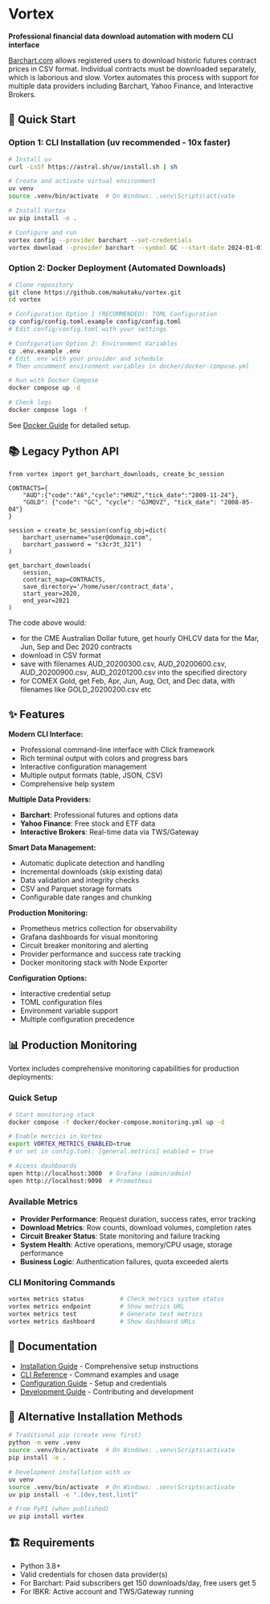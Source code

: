 # Vortex

**Professional financial data download automation with modern CLI interface**

[Barchart.com](https://www.barchart.com) allows registered users to download historic futures contract prices in CSV format. Individual contracts must be downloaded separately, which is laborious and slow. Vortex automates this process with support for multiple data providers including Barchart, Yahoo Finance, and Interactive Brokers.

## 🚀 Quick Start

### Option 1: CLI Installation (uv recommended - 10x faster)

```bash
# Install uv
curl -LsSf https://astral.sh/uv/install.sh | sh

# Create and activate virtual environment
uv venv
source .venv/bin/activate  # On Windows: .venv\Scripts\activate

# Install Vortex
uv pip install -e .

# Configure and run
vortex config --provider barchart --set-credentials
vortex download --provider barchart --symbol GC --start-date 2024-01-01
```

### Option 2: Docker Deployment (Automated Downloads)

```bash
# Clone repository
git clone https://github.com/makutaku/vortex.git
cd vortex

# Configuration Option 1 (RECOMMENDED): TOML Configuration
cp config/config.toml.example config/config.toml
# Edit config/config.toml with your settings

# Configuration Option 2: Environment Variables
cp .env.example .env
# Edit .env with your provider and schedule
# Then uncomment environment variables in docker/docker-compose.yml

# Run with Docker Compose
docker compose up -d

# Check logs
docker compose logs -f
```

See [Docker Guide](docs/DOCKER.md) for detailed setup.

## 📚 Legacy Python API

```
from vortex import get_barchart_downloads, create_bc_session

CONTRACTS={
    "AUD":{"code":"A6","cycle":"HMUZ","tick_date":"2009-11-24"},
    "GOLD": {"code": "GC", "cycle": "GJMQVZ", "tick_date": "2008-05-04"}
}

session = create_bc_session(config_obj=dict(
    barchart_username="user@domain.com",
    barchart_password = "s3cr3t_321")
)

get_barchart_downloads(
    session,
    contract_map=CONTRACTS,
    save_directory='/home/user/contract_data',
    start_year=2020,
    end_year=2021
)
```

The code above would: 
* for the CME Australian Dollar future, get hourly OHLCV data for the Mar, Jun, Sep and Dec 2020 contracts
* download in CSV format
* save with filenames AUD_20200300.csv, AUD_20200600.csv, AUD_20200900.csv, AUD_20201200.csv into the specified directory
* for COMEX Gold, get Feb, Apr, Jun, Aug, Oct, and Dec data, with filenames like GOLD_20200200.csv etc

## ✨ Features

**Modern CLI Interface:**
- Professional command-line interface with Click framework
- Rich terminal output with colors and progress bars
- Interactive configuration management
- Multiple output formats (table, JSON, CSV)
- Comprehensive help system

**Multiple Data Providers:**
- **Barchart**: Professional futures and options data
- **Yahoo Finance**: Free stock and ETF data
- **Interactive Brokers**: Real-time data via TWS/Gateway

**Smart Data Management:**
- Automatic duplicate detection and handling
- Incremental downloads (skip existing data)
- Data validation and integrity checks
- CSV and Parquet storage formats
- Configurable date ranges and chunking

**Production Monitoring:**
- Prometheus metrics collection for observability
- Grafana dashboards for visual monitoring
- Circuit breaker monitoring and alerting
- Provider performance and success rate tracking
- Docker monitoring stack with Node Exporter

**Configuration Options:**
- Interactive credential setup
- TOML configuration files
- Environment variable support
- Multiple configuration precedence

## 📊 Production Monitoring

Vortex includes comprehensive monitoring capabilities for production deployments:

### Quick Setup
```bash
# Start monitoring stack
docker compose -f docker/docker-compose.monitoring.yml up -d

# Enable metrics in Vortex
export VORTEX_METRICS_ENABLED=true
# or set in config.toml: [general.metrics] enabled = true

# Access dashboards
open http://localhost:3000  # Grafana (admin/admin)
open http://localhost:9090  # Prometheus
```

### Available Metrics
- **Provider Performance**: Request duration, success rates, error tracking
- **Download Metrics**: Row counts, download volumes, completion rates  
- **Circuit Breaker Status**: State monitoring and failure tracking
- **System Health**: Active operations, memory/CPU usage, storage performance
- **Business Logic**: Authentication failures, quota exceeded alerts

### CLI Monitoring Commands
```bash
vortex metrics status          # Check metrics system status
vortex metrics endpoint        # Show metrics URL
vortex metrics test            # Generate test metrics
vortex metrics dashboard       # Show dashboard URLs
```

## 📖 Documentation

- [Installation Guide](INSTALLATION.md) - Comprehensive setup instructions
- [CLI Reference](CLAUDE.md#modern-cli-usage) - Command examples and usage
- [Configuration Guide](CLAUDE.md#configuration-management) - Setup and credentials
- [Development Guide](CLAUDE.md#development-commands) - Contributing and development

## 🔧 Alternative Installation Methods

```bash
# Traditional pip (create venv first)
python -m venv .venv
source .venv/bin/activate  # On Windows: .venv\Scripts\activate
pip install -e .

# Development installation with uv
uv venv
source .venv/bin/activate  # On Windows: .venv\Scripts\activate
uv pip install -e ".[dev,test,lint]"

# From PyPI (when published)
uv pip install vortex
```

## 🏗️ Requirements

- Python 3.8+
- Valid credentials for chosen data provider(s)
- For Barchart: Paid subscribers get 150 downloads/day, free users get 5
- For IBKR: Active account and TWS/Gateway running

